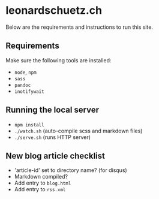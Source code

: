 # leonardschuetz.ch

Below are the requirements and instructions to run this site.

## Requirements

Make sure the following tools are installed:

- `node`, `npm`
- `sass`
- `pandoc`
- `inotifywait`

## Running the local server

- `npm install`
- `./watch.sh` (auto-compile scss and markdown files)
- `./serve.sh` (runs HTTP server)

## New blog article checklist

- 'article-id' set to directory name? (for disqus)
- Markdown compiled?
- Add entry to `blog.html`
- Add entry to `rss.xml`
